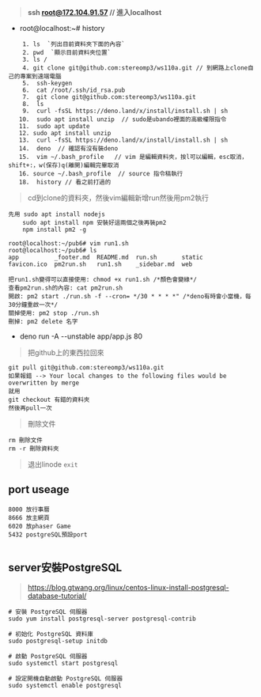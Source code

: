 > **ssh root@172.104.91.57  // 進入localhost**

* root@localhost:~# history

```
    1. ls  `列出目前資料夾下面的內容`
    2. pwd  `顯示目前資料夾位置`
    3. ls /
    4. git clone git@github.com:stereomp3/ws110a.git // 到網路上clone自己的專案到遠端電腦
    5.  ssh-keygen
    6.  cat /root/.ssh/id_rsa.pub
    7.  git clone git@github.com:stereomp3/ws110a.git
    8.  ls
    9.  curl -fsSL https://deno.land/x/install/install.sh | sh
   10.  sudo apt install unzip  // sudo是ubando裡面的高級權限指令
   11.  sudo apt update
   12. sudo apt install unzip
   13.  curl -fsSL https://deno.land/x/install/install.sh | sh 
   14.  deno  // 確認有沒有裝deno
   15.  vim ~/.bash_profile   // vim 是編輯資料夾，按l可以編輯，esc取消，shift+:，w(保存)q(離開)編輯完畢取消
   16. source ~/.bash_profile  // source 指令稿執行
   18.  history // 看之前打過的
```

> cd到clone的資料夾，然後vim編輯新增run然後用pm2執行

```
先用 sudo apt install nodejs
	sudo apt install npm 安裝好這兩個之後再裝pm2
	npm install pm2 -g
```

```
root@localhost:~/pub6# vim run1.sh
root@localhost:~/pub6# ls
app          _footer.md  README.md  run.sh       static
favicon.ico  pm2run.sh   run1.sh    _sidebar.md  web

把run1.sh變得可以直接使用: chmod +x run1.sh /*顏色會變綠*/
查看pm2run.sh的內容: cat pm2run.sh
開啟: pm2 start ./run.sh -f --cron= */30 * * * *" /*deno有時會小當機，每30分鐘重啟一次*/
關掉使用: pm2 stop ./run.sh
刪掉: pm2 delete 名字
```

* deno run -A --unstable app/app.js 80



> 把github上的東西拉回來

```
git pull git@github.com:stereomp3/ws110a.git
如果報錯 --> Your local changes to the following files would be overwritten by merge
就用
git checkout 有錯的資料夾
然後再pull一次
```

> 刪除文件

```
rm 刪除文件
rm -r 刪除資料夾
```



> 退出linode `exit`



## port useage

```
8000 放行事曆
8666 放主網頁
6020 放phaser Game
5432 postgreSQL預設port


```



## server安裝PostgreSQL

> https://blog.gtwang.org/linux/centos-linux-install-postgresql-database-tutorial/

```
# 安裝 PostgreSQL 伺服器
sudo yum install postgresql-server postgresql-contrib

# 初始化 PostgreSQL 資料庫
sudo postgresql-setup initdb

# 啟動 PostgreSQL 伺服器
sudo systemctl start postgresql

# 設定開機自動啟動 PostgreSQL 伺服器
sudo systemctl enable postgresql
```

